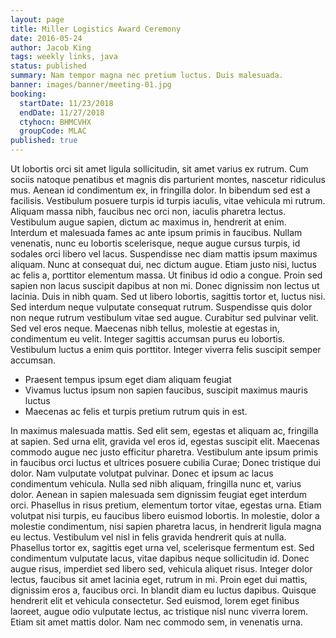 ```yaml
---
layout: page
title: Miller Logistics Award Ceremony
date: 2016-05-24
author: Jacob King
tags: weekly links, java
status: published
summary: Nam tempor magna nec pretium luctus. Duis malesuada.
banner: images/banner/meeting-01.jpg
booking:
  startDate: 11/23/2018
  endDate: 11/27/2018
  ctyhocn: BHMCVHX
  groupCode: MLAC
published: true
---
```

Ut lobortis orci sit amet ligula sollicitudin, sit amet varius ex rutrum. Cum sociis natoque penatibus et magnis dis parturient montes, nascetur ridiculus mus. Aenean id condimentum ex, in fringilla dolor. In bibendum sed est a facilisis. Vestibulum posuere turpis id turpis iaculis, vitae vehicula mi rutrum. Aliquam massa nibh, faucibus nec orci non, iaculis pharetra lectus. Vestibulum augue sapien, dictum ac maximus in, hendrerit at enim. Interdum et malesuada fames ac ante ipsum primis in faucibus. Nullam venenatis, nunc eu lobortis scelerisque, neque augue cursus turpis, id sodales orci libero vel lacus. Suspendisse nec diam mattis ipsum maximus aliquam. Nunc at consequat dui, nec dictum augue.
Etiam justo nisi, luctus ac felis a, porttitor elementum massa. Ut finibus id odio a congue. Proin sed sapien non lacus suscipit dapibus at non mi. Donec dignissim non lectus ut lacinia. Duis in nibh quam. Sed ut libero lobortis, sagittis tortor et, luctus nisi. Sed interdum neque vulputate consequat rutrum. Suspendisse quis dolor non neque rutrum vestibulum vitae sed augue. Curabitur sed pulvinar velit. Sed vel eros neque. Maecenas nibh tellus, molestie at egestas in, condimentum eu velit. Integer sagittis accumsan purus eu lobortis. Vestibulum luctus a enim quis porttitor. Integer viverra felis suscipit semper accumsan.

* Praesent tempus ipsum eget diam aliquam feugiat
* Vivamus luctus ipsum non sapien faucibus, suscipit maximus mauris luctus
* Maecenas ac felis et turpis pretium rutrum quis in est.

In maximus malesuada mattis. Sed elit sem, egestas et aliquam ac, fringilla at sapien. Sed urna elit, gravida vel eros id, egestas suscipit elit. Maecenas commodo augue nec justo efficitur pharetra. Vestibulum ante ipsum primis in faucibus orci luctus et ultrices posuere cubilia Curae; Donec tristique dui dolor. Nam vulputate volutpat pulvinar. Donec et ipsum ac lacus condimentum vehicula. Nulla sed nibh aliquam, fringilla nunc et, varius dolor. Aenean in sapien malesuada sem dignissim feugiat eget interdum orci. Phasellus in risus pretium, elementum tortor vitae, egestas urna. Etiam volutpat nisi turpis, eu faucibus libero euismod lobortis. In molestie, dolor a molestie condimentum, nisi sapien pharetra lacus, in hendrerit ligula magna eu lectus.
Vestibulum vel nisl in felis gravida hendrerit quis at nulla. Phasellus tortor ex, sagittis eget urna vel, scelerisque fermentum est. Sed condimentum vulputate lacus, vitae dapibus neque sollicitudin id. Donec augue risus, imperdiet sed libero sed, vehicula aliquet risus. Integer dolor lectus, faucibus sit amet lacinia eget, rutrum in mi. Proin eget dui mattis, dignissim eros a, faucibus orci. In blandit diam eu luctus dapibus. Quisque hendrerit elit et vehicula consectetur. Sed euismod, lorem eget finibus laoreet, augue odio vulputate lectus, ac tristique nisl nunc viverra lorem. Etiam sit amet mattis dolor. Nam nec commodo sem, in venenatis urna.
